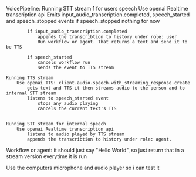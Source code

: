 

VoicePipeline:
    Running STT stream 1 for users speech
        Use openai Realtime transcription api
            Emits input_audio_transcription.completed, speech_started and speech_stopped events
            if speech_stopped
                nothing for now

            if input_audio_transcription.completed
                appends the transcribtion to history under role: user
                Run workflow or agent. That returns a text and send it to be TTS

            if speech_started
                cancels workflow run
                sends the event to TTS stream
    
    Running TTS stream
        Use openai TTS: client.audio.speech.with_streaming_response.create
            gets text and TTS it then streams audio to the person and to internal STT stream
            listens to speech_started event
                stops any audio playing
                cancels the current text's TTS


    Running STT stream for internal speech
        Use openai Realtime transcription api
            listens to audio played by TTS stream
            appends the transcribtion to history under role: agent.

Workflow or agent:
    it should just say "Hello World", so just return that in a stream version everytime it is run

Use the computers microphone and audio player so i can test it

